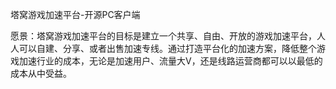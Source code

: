 塔窝游戏加速平台-开源PC客户端

愿景：塔窝游戏加速平台的目标是建立一个共享、自由、开放的游戏加速平台，人人可以自建、分享、或者出售加速专线。通过打造平台化的加速方案，降低整个游戏加速行业的成本，无论是加速用户、流量大V，还是线路运营商都可以以最低的成本从中受益。
